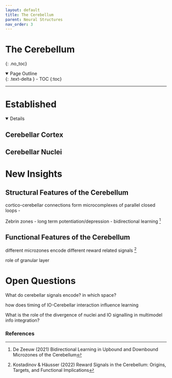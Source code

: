 ```yaml
--- 
layout: default
title: The Cerebellum
parent: Neural Structures
nav_order: 3
---
```


# The Cerebellum
{: .no_toc}

<details open markdown="block">
  <summary>
    Page Outline
  </summary>
  {: .text-delta }
- TOC
{:toc}
</details>

---

# Established 

<details open markdown="block">
</details>
 
## Cerebellar Cortex

## Cerebellar Nuclei

# New Insights

## Structural Features of the Cerebellum

cortico-cerebellar connections form microcomplexes of parallel closed loops - 

Zebrin zones - long term potentiation/depression - bidirectional learning [^1]

## Functional Features of the Cerebellum


different microzones encode different reward related signals [^2]

role of granular layer


# Open Questions

What do cerebellar signals encode? in which space?

how does timing of IO-Cerebellar interaction influence learning

What is the role of the divergence of nuclei and IO signalling in multimodel info integration?





### References


[^1]: De Zeeuw (2021) Bidirectional Learning in Upbound and Downbound Microzones of the Cerebellum
[^2]: Kostadinov & Häusser (2022) Reward Signals in the Cerebellum: Origins, Targets, and Functional Implications